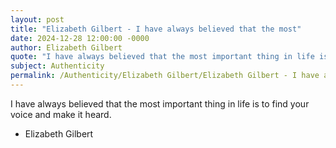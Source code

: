 ```yaml
---
layout: post
title: "Elizabeth Gilbert - I have always believed that the most"
date: 2024-12-28 12:00:00 -0000
author: Elizabeth Gilbert
quote: "I have always believed that the most important thing in life is to find your voice and make it heard."
subject: Authenticity
permalink: /Authenticity/Elizabeth Gilbert/Elizabeth Gilbert - I have always believed that the most
---
```


I have always believed that the most important thing in life is to find your voice and make it heard.

- Elizabeth Gilbert
